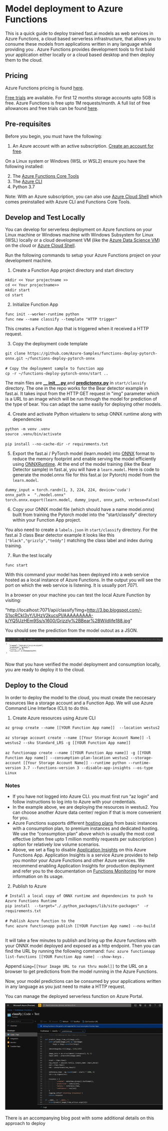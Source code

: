 # Model deployment to Azure Functions

This is a quick guide to deploy trained fast.ai models as web services in Azure Functions, a cloud based serverless infrastructure, that allows you to consume these models from applications written in any language while providing you . Azure Functions provides development tools to first  build your application either locally or a cloud based desktop and then deploy them to the cloud. 

## Pricing
Azure Functions pricing is found [here](https://azure.microsoft.com/pricing/details/functions/). 

[Free trials](https://azure.microsoft.com/free/) are available. For first 12 months storage accounts upto 5GB is free. Azure Functions is free upto 1M requests/month. A full list of free allowances and free trials can be found [here](https://azure.microsoft.com/free/). 

## Pre-requisites

Before you begin, you must have the following:

1. An Azure account with an active subscription. [Create an account for free](https://azure.microsoft.com/free).

On a Linux system or Windows (WSL or WSL2) ensure you have the following installed:

2. The [Azure Functions Core Tools](https://docs.microsoft.com/en-us/azure/azure-functions/functions-run-local#v2)
3. The [Azure CLI](https://docs.microsoft.com/en-us/cli/azure/install-azure-cli) 
4. Python 3.7

Note: With an Azure subscription, you can also use [Azure Cloud Shell](https://shell.azure.com/) which comes preinstalled with Azure CLI and Functions Core Tools. 

## Develop and Test Locally

You can develop for serverless deployment on Azure functions on your Linux machine or Windows machine with Windows Subsystem for Linux (WSL) locally or a cloud development VM (like the [Azure Data Science VM](http://aka.ms/dsvm])) on the cloud or [Azure Cloud Shell](https://shell.azure.com/). 

Run the following commands to setup your Azure Functions project on your development machine.

1. Create a Function App project directory and start directory

```
mkdir << Your projectname >>
cd << Your projectname>>
mkdir start
cd start
```

2. Initialize Function App

```
func init --worker-runtime python
func new --name classify --template "HTTP trigger"
```

This creates a Function App that is triggered when it received a HTTP request. 

3. Copy the deployment code template
```
git clone https://github.com/Azure-Samples/functions-deploy-pytorch-onnx.git ~/functions-deploy-pytorch-onnx

# Copy the deployment sample to function app
cp -r ~/functions-deploy-pytorch-onnx/start ..

```
The main files are **[ __ init__.py ](https://github.com/Azure-Samples/functions-deploy-pytorch-onnx/blob/main/start/classify/__init__.py)** and **[predictonnx.py](https://github.com/Azure-Samples/functions-deploy-pytorch-onnx/blob/main/start/classify/predictonnx.py)** in ```start/classify``` directory. The one in the repo works for the Bear detector example in fast.ai. It takes input from the HTTP GET request in "img" parameter which is a URL to an image which will be run through the model for prediction of the type of bear.  You can adapt the same easily for deploying other models.

4. Create and activate Python virtualenv to setup ONNX runtime along with dependencies

```
python -m venv .venv
source .venv/bin/activate

pip install --no-cache-dir -r requirements.txt  
```

5. Export the fast.ai / PyTorch model (learn.model) into [ONNX](http://onnx.ai) format to reduce the memory footprint and enable serving the model efficiently using [ONNXRuntime](https://github.com/microsoft/onnxruntime). At the end of the model training (like the Bear Detector sample) in fast.ai, you will have a ```learn.model```. Here is code to generate the model.onnx file for this fast.ai (or Pytorch) model from the ```learn.model```.

```
dummy_input = torch.randn(1, 3, 224, 224, device='cuda')
onnx_path =  "./model.onnx"
torch.onnx.export(learn.model, dummy_input, onnx_path, verbose=False)
```

6. Copy your ONNX model file (which should have a name model.onnx)  built from training the Pytorch model into  the "start/classify" directory within your Function App project. 


You also need to create a ```labels.json``` in ```start/classify``` directory. For the fast.ai 3 class Bear detector example it looks like this ```["black","grizzly","teddy"]``` matching the class label and index during training. 

7. Run the test locally

```
func start
```
With this command your model has been deployed into a web service hosted as a local instance of Azure Functions. In the output you will see the port on which the web service is listening. It is usually port 7071. 

In a browser on your machine you can test the local Azure Function by visiting: 

"http://localhost:7071/api/classify?img=http://3.bp.blogspot.com/-S1scRCkI3vY/UHzV2kucsPI/AAAAAAAAA-k/YQ5UzHEm9Ss/s1600/Grizzly%2BBear%2BWildlife188.jpg"

You should see the prediction from the model outout as a JSON. 

<img alt="TestOutput" src="images/azure_functions/testOutput.jpg" class="screenshot">

Now that you have verified the model deployment and consumption locally, you are ready to deploy it to the cloud. 

## Deploy to the Cloud

In order to deploy the model to the cloud, you must create the neccesary resources like a storage account and a Function App. We will use Azure Command Line Interface (CLI) to do this. 

1. Create Azure resources using Azure CLI

```
az group create --name [[YOUR Function App name]]  --location westus2

az storage account create --name [[Your Storage Account Name]] -l westus2 --sku Standard_LRS -g [[YOUR Function App name]]

az functionapp create --name [[YOUR Function App name]] -g [[YOUR Function App name]] --consumption-plan-location westus2 --storage-account [[Your Storage Account Name]] --runtime python --runtime-version 3.7 --functions-version 3 --disable-app-insights --os-type Linux
```

### Notes

* If you have not logged into Azure CLI. you must first run “az login” and follow instructions to log into to Azure with your credentials. 
* In the example above, we are deploying the resources in westus2. You can choose another Azure data center/ region if that is more convenient for you. 
* Azure Functions supports different [hosting plans](https://docs.microsoft.com/azure/azure-functions/functions-scale) from basic instances with a consumption plan, to premium instances and dedicated hosting. We use the “consumption plan” above which is usually the most cost effective (often free upto 1 million monthly requests per subscription ) option for relatively low volume scenarios.
*  Above, we set a flag to disable [Application Insights](https://docs.microsoft.com/azure/azure-monitor/app/app-insights-overview) on this Azure Functions App. Application Insights is a service Azure provides to help you monitor your Azure Functions and other Azure services. We recommend enabling Application Insights for production deployment and refer you to the documentation on [Functions Monitoring](https://docs.microsoft.com/azure/azure-functions/functions-monitoring) for more information on its usage.


2. Publish to Azure

```
# Install a local copy of ONNX runtime and dependencies to push to Azure Functions Runtime
pip install  --target="./.python_packages/lib/site-packages"  -r requirements.txt

# Publish Azure function to the 
func azure functionapp publish [[YOUR Function App name] --no-build


```

It will take a few minutes to publish and bring up the Azure functions with your ONNX model deployed and exposed as a http endpoint.  Then you can find the URL by running the following command:  ```func azure functionapp list-functions [[YOUR Function App name] --show-keys``` . 

Append ```&img=[[Your Image URL to run thru model]]``` to the URL on a browser to get predictions from the model running in the Azure Functions. 

Now, your model predictions can be consumed by your applications written in any language as you just need to make a HTTP request. 

You can manage the deployed serverless function on Azure Portal. 

<img alt="AzurePortal" src="images/azure_functions/Portal.jpg" class="screenshot">

There is an accompanying blog post with some additional details on this approach to deploy 